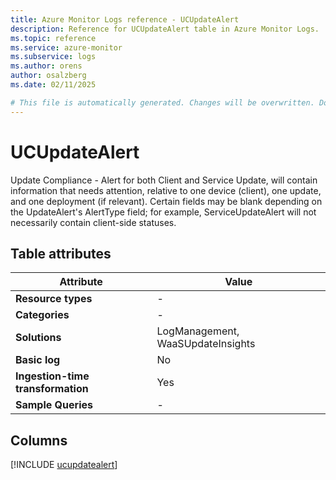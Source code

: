 ```yaml
---
title: Azure Monitor Logs reference - UCUpdateAlert
description: Reference for UCUpdateAlert table in Azure Monitor Logs.
ms.topic: reference
ms.service: azure-monitor
ms.subservice: logs
ms.author: orens
author: osalzberg
ms.date: 02/11/2025

# This file is automatically generated. Changes will be overwritten. Do not change this file directly.
---
```


# UCUpdateAlert

Update Compliance - Alert for both Client and Service Update, will contain information that needs attention, relative to one device (client), one update, and one deployment (if relevant). Certain fields may be blank depending on the UpdateAlert's AlertType field; for example, ServiceUpdateAlert will not necessarily contain client-side statuses. 


## Table attributes

|Attribute|Value|
|---|---|
|**Resource types**|-|
|**Categories**|-|
|**Solutions**| LogManagement, WaaSUpdateInsights|
|**Basic log**|No|
|**Ingestion-time transformation**|Yes|
|**Sample Queries**|-|



## Columns
  
[!INCLUDE [ucupdatealert](~/reusable-content/ce-skilling/azure/includes/azure-monitor/reference/tables/ucupdatealert-include.md)]
